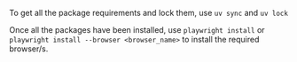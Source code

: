 To get all the package requirements and lock them, use 
`uv sync` and `uv lock`

Once all the packages have been installed, use `playwright install` or `playwright install --browser <browser_name>`
to install the required browser/s. 

